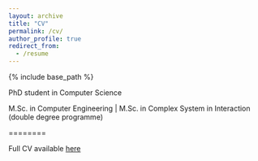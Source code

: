 ```yaml
---
layout: archive
title: "CV"
permalink: /cv/
author_profile: true
redirect_from:
  - /resume
---
```


{% include base_path %}

PhD student in Computer Science

M.Sc. in Computer Engineering | M.Sc. in Complex System in Interaction (double degree programme)

========

Full CV available [here](https://sdemarch.github.io/files/cv.pdf)
